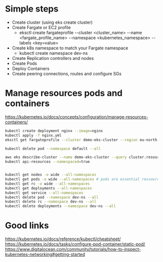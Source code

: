 # Simple steps
- Create cluster (using eks create cluster)
- Create Fargate or EC2 profile 
    - eksctl create fargateprofile --cluster <cluster_name> --name <fargate_profile_name> --namespace <kubernetes_namespace> --labels <key=value>
- Create k8s namespace to match your Fargate namespace
    - kubectl create namespace dev-ns
- Create Replication controllers and nodes
- Create Pods
- Deploy Containers
- Create peering connections, routes and configure SGs

# Manage resources pods and containers
https://kubernetes.io/docs/concepts/configuration/manage-resources-containers/

``` sh
kubectl create deployment nginx --image=nginx 
kubectl apply -f nginx.yml
eksctl get fargateprofile --cluster demo-eks-cluster --region eu-north-1  -o yaml

kubectl delete pod --namespace default --all

aws eks describe-cluster --name demo-eks-cluster --query cluster.resourcesVpcConfig.clusterSecurityGroupId
kubectl api-resources --namespaced=true


kubectl get nodes -o wide --all-namespaces
kubectl get pods -o wide --all-namespaces # pods are essential ressources for k8s
kubectl get rc -o wide --all-namespaces
kubectl get deployments --all-namespaces
kubectl get service --all-namespaces
kubectl delete pod --namespace dev-ns --all
kubectl delete rc --namespace dev-ns --all
kubectl delete deployments --namespace dev-ns --all
```

# Good links
https://kubernetes.io/docs/reference/kubectl/cheatsheet/
https://kubernetes.io/docs/tasks/configure-pod-container/static-pod/
https://www.digitalocean.com/community/tutorials/how-to-inspect-kubernetes-networking#getting-started